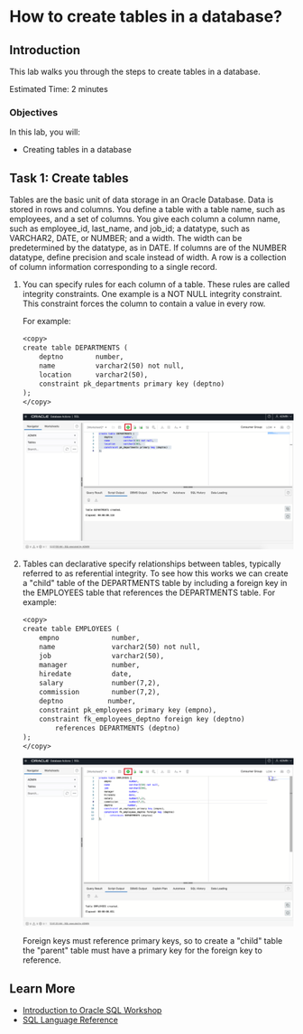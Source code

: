 # How to create tables in a database?

## Introduction

This lab walks you through the steps to create tables in a database.

Estimated Time: 2 minutes

### Objectives

In this lab, you will:

* Creating tables in a database

## Task 1: Create tables

Tables are the basic unit of data storage in an Oracle Database. Data is stored in rows and columns. You define a table with a table name, such as employees, and a set of columns. You give each column a column name, such as employee\_id, last\_name, and job\_id; a datatype, such as VARCHAR2, DATE, or NUMBER; and a width. The width can be predetermined by the datatype, as in DATE. If columns are of the NUMBER datatype, define precision and scale instead of width. A row is a collection of column information corresponding to a single record.

1. You can specify rules for each column of a table. These rules are called integrity constraints. One example is a NOT NULL integrity constraint. This constraint forces the column to contain a value in every row.

    For example:

    ```
    <copy>
    create table DEPARTMENTS (  
        deptno        number,  
        name          varchar2(50) not null,  
        location      varchar2(50),  
        constraint pk_departments primary key (deptno)  
    );
    </copy>
    ```

    ![Create departments table](../images/create-dep-table.png)

2. Tables can declarative specify relationships between tables, typically referred to as referential integrity. To see how this works we can create a "child" table of the DEPARTMENTS table by including a foreign key in the EMPLOYEES table that references the DEPARTMENTS table. For example:

    ```
    <copy>
    create table EMPLOYEES (  
        empno             number,  
        name              varchar2(50) not null,  
        job               varchar2(50),  
        manager           number,  
        hiredate          date,  
        salary            number(7,2),  
        commission        number(7,2),  
        deptno           number,  
        constraint pk_employees primary key (empno),  
        constraint fk_employees_deptno foreign key (deptno) 
            references DEPARTMENTS (deptno)  
    );
    </copy>
    ```

    ![Create employees table](../images/create-emp-table.png)

    Foreign keys must reference primary keys, so to create a "child" table the "parent" table must have a primary key for the foreign key to reference.

## Learn More

* [Introduction to Oracle SQL Workshop](https://apexapps.oracle.com/pls/apex/dbpm/r/livelabs/view-workshop?wid=943)
* [SQL Language Reference](https://docs.oracle.com/en/database/oracle/oracle-database/12.2/sqlrf/Introduction-to-Oracle-SQL.html#GUID-049B7AE8-11E1-4110-B3E4-D117907D77AC)
